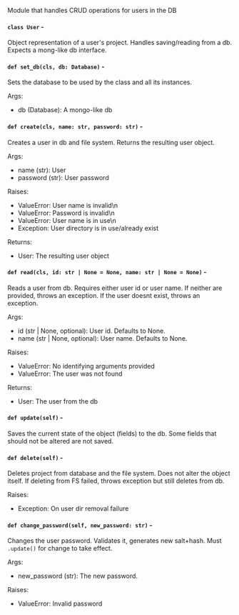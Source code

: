 Module that handles CRUD operations for users in the DB

#### `class User` -

Object representation of a user's project.
Handles saving/reading from a db.
Expects a mong-like db interface.

#### `def set_db(cls, db: Database)` -

Sets the database to be used by the class and all its instances.

Args:
*  db (Database): A mongo-like db

#### `def create(cls, name: str, password: str)` -

Creates a user in db and file system.
Returns the resulting user object.

Args:
*  name (str): User
*  password (str): User password

Raises:
*  ValueError: User name is invalid\n
*  ValueError: Password is invalid\n
*  ValueError: User name is in use\n
*  Exception: User directory is in use/already exist

Returns:
*  User: The resulting user object

#### `def read(cls, id: str | None = None, name: str | None = None)` -

Reads a user from db.
Requires either user id or user name.
If neither are provided, throws an exception.
If the user doesnt exist, throws an exception.

Args:
*  id (str | None, optional): User id. Defaults to None.
*  name (str | None, optional): User name. Defaults to None.

Raises:
*  ValueError: No identifying arguments provided
*  ValueError: The user was not found

Returns:
*  User: The user from the db

#### `def update(self)` -

Saves the current state of the object (fields) to the db.
Some fields that should not be altered are not saved.

#### `def delete(self)` -

Deletes project from database and the file system.
Does not alter the object itself.
If deleting from FS failed, throws exception but still deletes from db.

Raises:
*  Exception: On user dir removal failure

#### `def change_password(self, new_password: str)` -

Changes the user password.
Validates it, generates new salt+hash.
Must `.update()` for change to take effect.

Args:
*  new_password (str): The new password.

Raises:
*  ValueError: Invalid password
